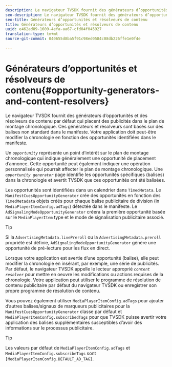 ```yaml
---
description: Le navigateur TVSDK fournit des générateurs d’opportunités et des résolveurs de contenu par défaut qui placent des publicités dans le plan de montage chronologique. Ces générateurs et résolveurs sont basés sur des balises non standard dans le manifeste. Votre application doit peut-être modifier la chronologie en fonction des opportunités identifiées dans le manifeste.
seo-description: Le navigateur TVSDK fournit des générateurs d’opportunités et des résolveurs de contenu par défaut qui placent des publicités dans le plan de montage chronologique. Ces générateurs et résolveurs sont basés sur des balises non standard dans le manifeste. Votre application doit peut-être modifier la chronologie en fonction des opportunités identifiées dans le manifeste.
seo-title: Générateurs d’opportunités et résolveurs de contenu
title: Générateurs d’opportunités et résolveurs de contenu
uuid: e462ad89-1609-4efa-aa67-cfd04f045927
translation-type: tm+mt
source-git-commit: 040655d8ba5f91c98ed0584c08db226ffe1e0f4e

---
```



# Générateurs d’opportunités et résolveurs de contenu{#opportunity-generators-and-content-resolvers}

Le navigateur TVSDK fournit des générateurs d’opportunités et des résolveurs de contenu par défaut qui placent des publicités dans le plan de montage chronologique. Ces générateurs et résolveurs sont basés sur des balises non standard dans le manifeste. Votre application doit peut-être modifier la chronologie en fonction des opportunités identifiées dans le manifeste.

Un *`opportunity`* représente un point d’intérêt sur le plan de montage chronologique qui indique généralement une opportunité de placement d’annonce. Cette opportunité peut également indiquer une opération personnalisée qui pourrait affecter le plan de montage chronologique. Une *`opportunity generator`* page identifie les opportunités spécifiques (balises) dans la chronologie et avertit TVSDK que ces opportunités ont été balisées.

Les opportunités sont identifiées dans un calendrier dans `TimedMetata`. Le `ManifestCuesOpportunityGenerator` crée des opportunités en fonction des `TimedMetadata` objets créés pour chaque balise publicitaire de division (in `MediaPlayerItemConfig.adTags`) détectée dans le manifeste. Le `AdSignalingModeOpportunityGenerator` créera la première opportunité basée sur le `MediaPlayerItem` type et le mode de signalisation publicitaire associé.

>[!TIP]
>
>Si la `AdvertisingMetadata.livePreroll` ou la `AdvertisingMetadata.preroll` propriété est définie, `AdSignalingModeOpportunityGenerator` génère une opportunité de pré-lecture pour les flux en direct.

Lorsque votre application est avertie d’une opportunité (balise), elle peut modifier la chronologie en insérant, par exemple, une série de publicités. Par défaut, le navigateur TVSDK appelle le lecteur approprié *`content resolver`* pour mettre en oeuvre les modifications ou actions requises de la chronologie. Votre application peut utiliser le programme de résolution de contenu publicitaire par défaut du navigateur TVSDK ou enregistrer son propre programme de résolution de contenu.

Vous pouvez également utiliser `MediaPlayerItemConfig.adTags` pour ajouter d’autres balises/signaux de marqueurs publicitaires pour la `ManifestCuesOpportunityGenerator` classe par défaut et `MediaPlayerItemConfig.subscribedTags` pour que TVSDK puisse avertir votre application des balises supplémentaires susceptibles d’avoir des informations sur le processus publicitaire.

>[!TIP]
>
>Les valeurs par défaut de `MediaPlayerItemConfig.adTags` et `MediaPlayerItemConfig.subscribeTags` sont `[MediaPlayerItemConfig.DEFAULT_AD_TAG]`.

